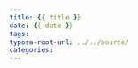```yaml
---
title: {{ title }}
date: {{ date }}
tags:
typora-root-url: ../../source/
categories:
---
```

